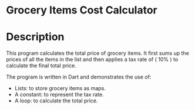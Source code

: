 # Grocery Items Cost Calculator

# Description
This program calculates the total price of grocery items.
It first sums up the prices of all the items in the list and then applies a tax rate of ( 10% ) to calculate the final total price. 

The program is written in Dart and demonstrates the use of:
- Lists: to store grocery items as maps.
- A constant: to represent the tax rate.
- A loop: to calculate the total price.

